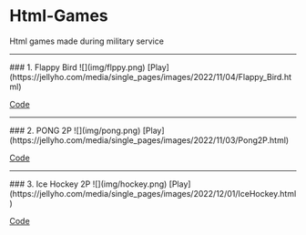 # Html-Games

Html games made during military service

<hr />
### 1. Flappy Bird
![](img/flppy.png)
[Play](https://jellyho.com/media/single_pages/images/2022/11/04/Flappy_Bird.html)

[Code](https://github.com/jellyho/Html-Games/blob/master/Flappy%20Bird.html)

<hr />
### 2. PONG 2P
![](img/pong.png)
[Play](https://jellyho.com/media/single_pages/images/2022/11/03/Pong2P.html)

[Code](https://github.com/jellyho/Html-Games/blob/master/Pong2P.html)

<hr />
### 3. Ice Hockey 2P
![](img/hockey.png)
[Play](https://jellyho.com/media/single_pages/images/2022/12/01/IceHockey.html)

[Code](https://github.com/jellyho/Html-Games/blob/master/IceHockey.html)
